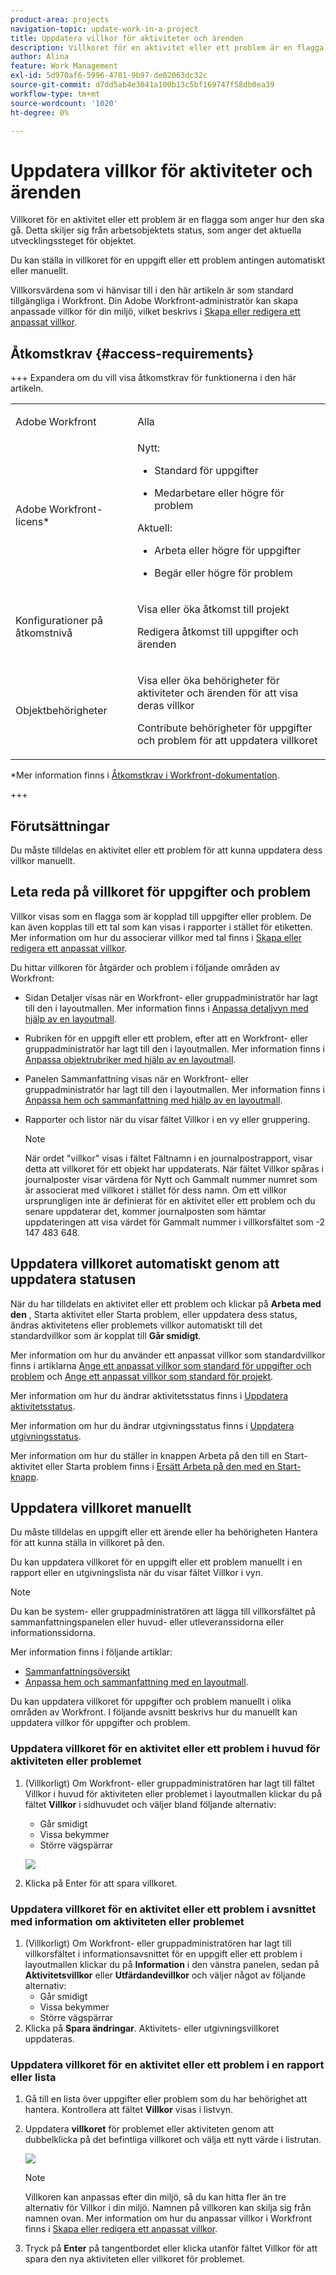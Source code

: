 ```yaml
---
product-area: projects
navigation-topic: update-work-in-a-project
title: Uppdatera villkor för aktiviteter och ärenden
description: Villkoret för en aktivitet eller ett problem är en flagga som anger hur den ska gå. Detta skiljer sig från arbetsobjektets status, som anger det aktuella utvecklingssteget för objektet.
author: Alina
feature: Work Management
exl-id: 5d970af6-5996-4781-9b97-de02063dc32c
source-git-commit: d7dd5ab4e3041a100b13c5bf169747f58db0ea39
workflow-type: tm+mt
source-wordcount: '1020'
ht-degree: 0%

---
```


# Uppdatera villkor för aktiviteter och ärenden

<!--Audited: 07/2024-->

<!--<span class="preview">The highlighted information on this page refers to functionality not yet generally available. It is available only in the Preview environment for all customers, or in the Production environment for customers who enabled fast releases.</span>

<span class="preview">For information about fast releases, see [Enable or disable fast releases for your organization](/help/quicksilver/administration-and-setup/set-up-workfront/configure-system-defaults/enable-fast-release-process.md).</span>

<span class="preview">For information about the current release, see [Third Quarter 2024 release overview](/help/quicksilver/product-announcements/product-releases/24-q3-release-activity/24-q3-release-overview.md).</span>-->

Villkoret för en aktivitet eller ett problem är en flagga som anger hur den ska gå. Detta skiljer sig från arbetsobjektets status, som anger det aktuella utvecklingssteget för objektet.

Du kan ställa in villkoret för en uppgift eller ett problem antingen automatiskt eller manuellt.

Villkorsvärdena som vi hänvisar till i den här artikeln är som standard tillgängliga i Workfront. Din Adobe Workfront-administratör kan skapa anpassade villkor för din miljö, vilket beskrivs i [Skapa eller redigera ett anpassat villkor](../../../administration-and-setup/customize-workfront/create-manage-custom-conditions/create-edit-custom-conditions.md).

## Åtkomstkrav {#access-requirements}

+++ Expandera om du vill visa åtkomstkrav för funktionerna i den här artikeln.

<table style="table-layout:auto"> 
 <col> 
 <col> 
 <tbody> 
  <tr> 
   <td role="rowheader">Adobe Workfront</td> 
   <td> <p>Alla</p> </td> 
  </tr> 
  <tr> 
   <td role="rowheader">Adobe Workfront-licens*</td> 
   <td> 
   Nytt:
   <ul><li><p>Standard för uppgifter</p></li>
   <li><p>Medarbetare eller högre för problem</p></li></ul>
   Aktuell:
   <ul><li><p>Arbeta eller högre för uppgifter</p></li>
   <li><p>Begär eller högre för problem</p></li></ul>
    </td> 
  </tr> 
  <tr> 
   <td role="rowheader">Konfigurationer på åtkomstnivå</td> 
   <td> <p>Visa eller öka åtkomst till projekt</p> <p>Redigera åtkomst till uppgifter och ärenden </p></td> 
  </tr> 
  <tr> 
   <td role="rowheader">Objektbehörigheter</td> 
   <td> <p>Visa eller öka behörigheter för aktiviteter och ärenden för att visa deras villkor</p>
   <p>Contribute behörigheter för uppgifter och problem för att uppdatera villkoret</p>
  </td> 
  </tr> 
 </tbody> 
</table>

*Mer information finns i [Åtkomstkrav i Workfront-dokumentation](/help/quicksilver/administration-and-setup/add-users/access-levels-and-object-permissions/access-level-requirements-in-documentation.md).

+++

## Förutsättningar

Du måste tilldelas en aktivitet eller ett problem för att kunna uppdatera dess villkor manuellt.

## Leta reda på villkoret för uppgifter och problem

Villkor visas som en flagga som är kopplad till uppgifter eller problem. De kan även kopplas till ett tal som kan visas i rapporter i stället för etiketten. Mer information om hur du associerar villkor med tal finns i [Skapa eller redigera ett anpassat villkor](../../../administration-and-setup/customize-workfront/create-manage-custom-conditions/create-edit-custom-conditions.md).

Du hittar villkoren för åtgärder och problem i följande områden av Workfront:

* Sidan Detaljer visas när en Workfront- eller gruppadministratör har lagt till den i layoutmallen. Mer information finns i [Anpassa detaljvyn med hjälp av en layoutmall](/help/quicksilver/administration-and-setup/customize-workfront/use-layout-templates/customize-details-view-layout-template.md).

* Rubriken för en uppgift eller ett problem, efter att en Workfront- eller gruppadministratör har lagt till den i layoutmallen. Mer information finns i [Anpassa objektrubriker med hjälp av en layoutmall](/help/quicksilver/administration-and-setup/customize-workfront/use-layout-templates/customize-object-headers.md).

* Panelen Sammanfattning visas när en Workfront- eller gruppadministratör har lagt till den i layoutmallen. Mer information finns i [Anpassa hem och sammanfattning med hjälp av en layoutmall](/help/quicksilver/administration-and-setup/customize-workfront/use-layout-templates/customize-home-summary-layout-template.md).

* Rapporter och listor när du visar fältet Villkor i en vy eller gruppering.

  >[!NOTE]
  >
  >När ordet &quot;villkor&quot; visas i fältet Fältnamn i en journalpostrapport, visar detta att villkoret för ett objekt har uppdaterats. När fältet Villkor spåras i journalposter visar värdena för Nytt och Gammalt nummer numret som är associerat med villkoret i stället för dess namn. Om ett villkor ursprungligen inte är definierat för en aktivitet eller ett problem och du senare uppdaterar det, kommer journalposten som hämtar uppdateringen att visa värdet för Gammalt nummer i villkorsfältet som -2 147 483 648.

## Uppdatera villkoret automatiskt genom att uppdatera statusen

När du har tilldelats en aktivitet eller ett problem och klickar på **Arbeta med den** , Starta aktivitet eller Starta problem, eller uppdatera dess status, ändras aktivitetens eller problemets villkor automatiskt till det standardvillkor som är kopplat till **Går smidigt**.

Mer information om hur du använder ett anpassat villkor som standardvillkor finns i artiklarna [Ange ett anpassat villkor som standard för uppgifter och problem](../../../administration-and-setup/customize-workfront/create-manage-custom-conditions/set-custom-condition-default-tasks-issues.md) och [Ange ett anpassat villkor som standard för projekt](../../../administration-and-setup/customize-workfront/create-manage-custom-conditions/set-custom-condition-default-projects.md).

Mer information om hur du ändrar aktivitetsstatus finns i [Uppdatera aktivitetsstatus](../../../manage-work/projects/updating-work-in-a-project/update-task-status.md).

Mer information om hur du ändrar utgivningsstatus finns i [Uppdatera utgivningsstatus](../../../manage-work/projects/updating-work-in-a-project/update-issue-status.md).

Mer information om hur du ställer in knappen Arbeta på den till en Start-aktivitet eller Starta problem finns i [Ersätt Arbeta på den med en Start-knapp](../../../people-teams-and-groups/create-and-manage-teams/work-on-it-button-to-start-button.md).

## Uppdatera villkoret manuellt

Du måste tilldelas en uppgift eller ett ärende eller ha behörigheten Hantera för att kunna ställa in villkoret på den.

Du kan uppdatera villkoret för en uppgift eller ett problem manuellt i en rapport eller en utgivningslista när du visar fältet Villkor i vyn.

>[!NOTE]
>
>Du kan be system- eller gruppadministratören att lägga till villkorsfältet på sammanfattningspanelen eller huvud- eller utleveranssidorna eller informationssidorna.
>
>Mer information finns i följande artiklar:
>
>* [Sammanfattningsöversikt](/help/quicksilver/workfront-basics/the-new-workfront-experience/summary-overview.md)
>* [Anpassa hem och sammanfattning med en layoutmall](/help/quicksilver/administration-and-setup/customize-workfront/use-layout-templates/customize-home-summary-layout-template.md).


<!--old Condition update - in the commenting stream: 
Updating the Condition of a task or issue differs depending on whether you are assigned to it or not:

* If you are using the legacy commenting experience, you can update the Condition in the Updates tab or in a list of tasks or issues if you are assigned to them. This is not supported in the new commenting experience. For information, see [New commenting experience](/help/quicksilver/product-announcements/betas/new-commenting-experience-beta/unified-commenting-experience.md). 
* You can update the Condition in a list of tasks or issues if you are not assigned to them, only if you have Manage permissions to them. In this case, you cannot update the Condition in the Update tab of the task or issue. -->

Du kan uppdatera villkoret för uppgifter och problem manuellt i olika områden av Workfront. I följande avsnitt beskrivs hur du manuellt kan uppdatera villkor för uppgifter och problem.

### Uppdatera villkoret för en aktivitet eller ett problem i huvud för aktiviteten eller problemet

1. (Villkorligt) Om Workfront- eller gruppadministratören har lagt till fältet Villkor i huvud för aktiviteten eller problemet i layoutmallen klickar du på fältet **Villkor** i sidhuvudet och väljer bland följande alternativ:
   * Går smidigt
   * Vissa bekymmer
   * Större vägspärrar

   ![](assets/condition-in-task-header.png)
1. Klicka på Enter för att spara villkoret.

### Uppdatera villkoret för en aktivitet eller ett problem i avsnittet med information om aktiviteten eller problemet

1. (Villkorligt) Om Workfront- eller gruppadministratören har lagt till villkorsfältet i informationsavsnittet för en uppgift eller ett problem i layoutmallen klickar du på **Information** i den vänstra panelen, sedan på **Aktivitetsvillkor** eller **Utfärdandevillkor** och väljer något av följande alternativ:
   * Går smidigt
   * Vissa bekymmer
   * Större vägspärrar
1. Klicka på **Spara ändringar**. Aktivitets- eller utgivningsvillkoret uppdateras.

### Uppdatera villkoret för en aktivitet eller ett problem i en rapport eller lista

1. Gå till en lista över uppgifter eller problem som du har behörighet att hantera. Kontrollera att fältet **Villkor** visas i listvyn.

1. Uppdatera **villkoret** för problemet eller aktiviteten genom att dubbelklicka på det befintliga villkoret och välja ett nytt värde i listrutan.

   ![](assets/condition-drop-down-values-in-task-list.png)

   >[!NOTE]
   >
   >Villkoren kan anpassas efter din miljö, så du kan hitta fler än tre alternativ för Villkor i din miljö. Namnen på villkoren kan skilja sig från namnen ovan. Mer information om hur du anpassar villkor i Workfront finns i [Skapa eller redigera ett anpassat villkor](../../../administration-and-setup/customize-workfront/create-manage-custom-conditions/create-edit-custom-conditions.md).


1. Tryck på **Enter** på tangentbordet eller klicka utanför fältet Villkor för att spara den nya aktiviteten eller villkoret för problemet.

<!--   
<li><p>(NOTE: drafted because I can't do this anymore)</p><p>If you have Manage permissions to the task or issue but are not assigned to it, perhaps as a project manager, add the <strong>Condition</strong> column to any view you use in a task or issue list, then set the <strong>Condition</strong> in inline edit and press Enter.</p><p><img src="assets/change-condition-in-list-view-350x142.png" style="width: 350;height: 142;"></p><p>For information about adding a column to a view, see <a href="../../../reports-and-dashboards/reports/reporting-elements/views-overview.md">Views overview in Adobe Workfront</a>.</p></li>   
     -->


